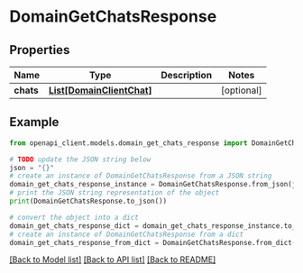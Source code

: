 # DomainGetChatsResponse


## Properties

Name | Type | Description | Notes
------------ | ------------- | ------------- | -------------
**chats** | [**List[DomainClientChat]**](DomainClientChat.md) |  | [optional] 

## Example

```python
from openapi_client.models.domain_get_chats_response import DomainGetChatsResponse

# TODO update the JSON string below
json = "{}"
# create an instance of DomainGetChatsResponse from a JSON string
domain_get_chats_response_instance = DomainGetChatsResponse.from_json(json)
# print the JSON string representation of the object
print(DomainGetChatsResponse.to_json())

# convert the object into a dict
domain_get_chats_response_dict = domain_get_chats_response_instance.to_dict()
# create an instance of DomainGetChatsResponse from a dict
domain_get_chats_response_from_dict = DomainGetChatsResponse.from_dict(domain_get_chats_response_dict)
```
[[Back to Model list]](../README.md#documentation-for-models) [[Back to API list]](../README.md#documentation-for-api-endpoints) [[Back to README]](../README.md)


